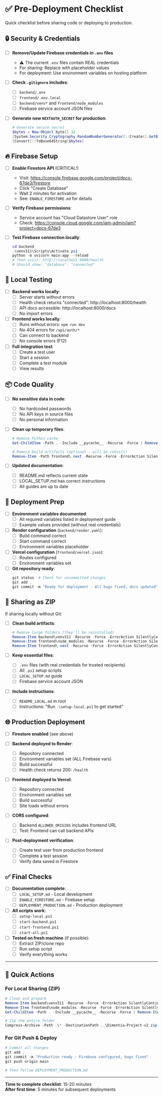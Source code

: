 # ✅ Pre-Deployment Checklist

Quick checklist before sharing code or deploying to production.

## 🔒 Security & Credentials

- [ ] **Remove/Update Firebase credentials in `.env` files**
  - ⚠️ The current `.env` files contain REAL credentials
  - For sharing: Replace with placeholder values
  - For deployment: Use environment variables on hosting platform

- [ ] **Check `.gitignore` includes**:
  - [ ] `backend/.env`
  - [ ] `frontend/.env.local`
  - [ ] `backend/venv*` and `frontend/node_modules`
  - [ ] Firebase service account JSON files

- [ ] **Generate new `NEXTAUTH_SECRET` for production**:
  ```powershell
  # Generate secure secret
  $bytes = New-Object byte[] 32
  [System.Security.Cryptography.RandomNumberGenerator]::Create().GetBytes($bytes)
  [Convert]::ToBase64String($bytes)
  ```

## 🔥 Firebase Setup

- [ ] **Enable Firestore API** (CRITICAL!)
  - Visit: https://console.firebase.google.com/project/dpcs-67de3/firestore
  - Click "Create Database"
  - Wait 2 minutes for activation
  - See: `ENABLE_FIRESTORE.md` for details

- [ ] **Verify Firebase permissions**:
  - Service account has "Cloud Datastore User" role
  - Check: https://console.cloud.google.com/iam-admin/iam?project=dpcs-67de3

- [ ] **Test Firebase connection locally**:
  ```powershell
  cd backend
  .\venv311\Scripts\Activate.ps1
  python -m uvicorn main:app --reload
  # Then visit: http://localhost:8000/health
  # Should show: "database": "connected"
  ```

## 🧪 Local Testing

- [ ] **Backend works locally**:
  - [ ] Server starts without errors
  - [ ] Health check returns "connected": http://localhost:8000/health
  - [ ] API docs accessible: http://localhost:8000/docs
  - [ ] No import errors

- [ ] **Frontend works locally**:
  - [ ] Runs without errors: `npm run dev`
  - [ ] No 404 errors for `/api/auth/*`
  - [ ] Can connect to backend
  - [ ] No console errors (F12)

- [ ] **Full integration test**:
  - [ ] Create a test user
  - [ ] Start a session
  - [ ] Complete a test module
  - [ ] View results

## 📦 Code Quality

- [ ] **No sensitive data in code**:
  - [ ] No hardcoded passwords
  - [ ] No API keys in source files
  - [ ] No personal information

- [ ] **Clean up temporary files**:
  ```powershell
  # Remove Python cache
  Get-ChildItem -Path . -Include __pycache__ -Recurse -Force | Remove-Item -Force -Recurse
  
  # Remove build artifacts (optional - will be rebuilt)
  Remove-Item -Path frontend\.next -Recurse -Force -ErrorAction SilentlyContinue
  ```

- [ ] **Updated documentation**:
  - [ ] README.md reflects current state
  - [ ] LOCAL_SETUP.md has correct instructions
  - [ ] All guides are up to date

## 🚀 Deployment Prep

- [ ] **Environment variables documented**:
  - [ ] All required variables listed in deployment guide
  - [ ] Example values provided (without real credentials)

- [ ] **Render configuration** (`backend/render.yaml`):
  - [ ] Build command correct
  - [ ] Start command correct
  - [ ] Environment variables placeholder

- [ ] **Vercel configuration** (`frontend/vercel.json`):
  - [ ] Routes configured
  - [ ] Environment variables set

- [ ] **Git repository ready**:
  ```powershell
  git status  # Check for uncommitted changes
  git add .
  git commit -m "Ready for deployment - All bugs fixed, docs updated"
  ```

## 📝 Sharing as ZIP

If sharing locally without Git:

- [ ] **Clean build artifacts**:
  ```powershell
  # Remove large folders (they'll be reinstalled)
  Remove-Item backend\venv311 -Recurse -Force -ErrorAction SilentlyContinue
  Remove-Item frontend\node_modules -Recurse -Force -ErrorAction SilentlyContinue
  Remove-Item frontend\.next -Recurse -Force -ErrorAction SilentlyContinue
  ```

- [ ] **Keep essential files**:
  - [ ] `.env` files (with real credentials for trusted recipients)
  - [ ] All `.ps1` setup scripts
  - [ ] `LOCAL_SETUP.md` guide
  - [ ] Firebase service account JSON

- [ ] **Include instructions**:
  - [ ] `README_LOCAL.md` in root
  - [ ] Instructions: "Run `.\setup-local.ps1` to get started"

## 🌐 Production Deployment

- [ ] **Firestore enabled** (see above)

- [ ] **Backend deployed to Render**:
  - [ ] Repository connected
  - [ ] Environment variables set (ALL Firebase vars)
  - [ ] Build successful
  - [ ] Health check returns 200: `/health`

- [ ] **Frontend deployed to Vercel**:
  - [ ] Repository connected
  - [ ] Environment variables set
  - [ ] Build successful
  - [ ] Site loads without errors

- [ ] **CORS configured**:
  - [ ] Backend `ALLOWED_ORIGINS` includes frontend URL
  - [ ] Test: Frontend can call backend APIs

- [ ] **Post-deployment verification**:
  - [ ] Create test user from production frontend
  - [ ] Complete a test session
  - [ ] Verify data saved in Firestore

## ✅ Final Checks

- [ ] **Documentation complete**:
  - [ ] `LOCAL_SETUP.md` - Local development
  - [ ] `ENABLE_FIRESTORE.md` - Firebase setup
  - [ ] `DEPLOYMENT_PRODUCTION.md` - Production deployment

- [ ] **All scripts work**:
  - [ ] `setup-local.ps1`
  - [ ] `start-backend.ps1`
  - [ ] `start-frontend.ps1`
  - [ ] `start-all.ps1`

- [ ] **Tested on fresh machine** (if possible):
  - [ ] Extract ZIP/clone repo
  - [ ] Run setup script
  - [ ] Verify everything works

---

## 🎯 Quick Actions

### For Local Sharing (ZIP)
```powershell
# Clean and prepare
Remove-Item backend\venv311 -Recurse -Force -ErrorAction SilentlyContinue
Remove-Item frontend\node_modules -Recurse -Force -ErrorAction SilentlyContinue
Get-ChildItem -Path . -Include __pycache__ -Recurse -Force | Remove-Item -Force -Recurse

# Zip the entire folder
Compress-Archive -Path .\* -DestinationPath ..\Dimentia-Project-v2.zip
```

### For Git Push & Deploy
```powershell
# Commit all changes
git add .
git commit -m "Production ready - Firebase configured, bugs fixed"
git push origin main

# Then follow DEPLOYMENT_PRODUCTION.md
```

---

**Time to complete checklist**: 15-20 minutes  
**After first time**: 5 minutes for subsequent deployments
